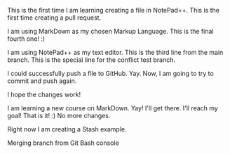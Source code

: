 This is the first time I am learning creating a file in NotePad++. This is the first time creating a pull request.


I am using MarkDown as my chosen Markup Language. This is the final fourth one! :)


I am using NotePad++ as my text editor. This is the third line from the main branch. This is the special line for the conflict test branch.


I could successfully push a file to GitHub. Yay. Now, I am going to try to commit and push again. 

I hope the changes work! 


I am learning a new course on MarkDown. Yay! I'll get there. I'll reach my goal! That is it! :)
No more changes.

Right now I am creating a Stash example. 

Merging branch from Git Bash console
